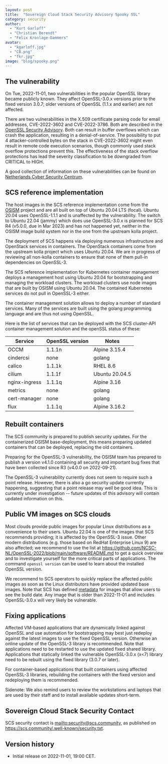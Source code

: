 ```yaml
---
layout: post
title:  "Sovereign Cloud Stack Security Advisory Spooky SSL"
category: security
author:
  - "Kurt Garloff"
  - "Christian Berendt"
  - "Felix Kronlage-Dammers"
avatar:
  - "kgarloff.jpg"
  - "CB.png"
  - "fkr.jpg"
image: "blog/spooky.png"
---
```


## The vulnerability

On Tue, 2022-11-01, two vulnerabilities in the popular OpenSSL library
became publicly known. They affect OpenSSL-3.0.x versions prior
to the fixed version 3.0.7; older versions of OpenSSL (1.1.x
and earlier) are not affected.

There are two vulnerabilities in the X.509 certificate parsing code
for email addresses, CVE-2022-3602 and CVE-2022-3786. Both are described
in the [OpenSSL Security Advisory](https://www.openssl.org/news/secadv/20221101.txt).
Both can result in buffer overflows which can crash the application,
resulting in a denial-of-service. The possibility to put 4 attacker-controlled
bytes on the stack in CVE-2022-3602 might even result in remote code execution
scenarios, though commonly used stack overflow protections prevent this.
The effectiveness of the stack overflow protections has lead the severity
classification to be downgraded from CRITICAL to HIGH.

A good collection of information on these vulnerabilities can be found on
[Netherlands Cyber Security Centrum](https://github.com/NCSC-NL/OpenSSL-2022).

## SCS reference implementation

The host images in the SCS reference implementation come from the
[OSISM](https://osism.tech) project and are all built on top of Ubuntu 20.04
LTS (focal). Ubuntu 20.04 uses OpenSSL-1.1.1 and is unaffected by the
vulnerability. The switch to Ubuntu 22.04 (jammy) which does use OpenSSL-3.0.x
is planned for SCS R4 (v5.0.0, due in Mar 2023) and has not happened yet,
neither in the OSISM image build system nor in the one from the upstream kolla
project.

The deployment of SCS happens via deploying numerous infrastructure
and OpenStack services in containers. The OpenStack containers come from
the upstream kolla project which uses Ubuntu 20.04. We are in progress
of reviewing all non-kolla containers to ensure that none of them pull-in
dependencies on OpenSSL-3.

<!--TODO: OSISM to check all containers ...-->
<!--TODO: Add link to SBOM -->

The SCS reference implementation for Kubernetes container management deploys a
management host using Ubuntu 20.04 for bootstrapping and managing the
workload clusters. The workload clusters use node images that are built
by OSISM using Ubuntu 20.04. The contained Kubernetes services do not
pull in OpenSSL-3 either.

The container management solution allows to deploy a number of standard
services. Many of the services are built using the golang programming
language and are thus not using OpenSSL. 

Here is the list of services that can be deployed with the SCS cluster-API
container management solution and the openSSL status of these:

| Service        | OpenSSL version  | Notes                 |
|----------------|------------------|-----------------------|
| OCCM           | 1.1.1n           | Alpine 3.15.4         |
| cindercsi      | none             | golang                |
| calico         | 1.1.1k           | RHEL 8.6              |
| cilium         | 1.1.1f           | Ubuntu 20.04.5        |
| nginx-ingress  | 1.1.1q           | Alpine 3.16           |
| metrics        | none             | golang                |
| cert-manager   | none             | golang                |
| flux           | 1.1.1q           | Alpine 3.16.2         |

<!-- TODO: harbor -->

## Rebuilt containers

The SCS community is prepared to publish security updates.
For the containerized OSISM base-deployment, this means preparing updated
containers that can be deployed, replacing the old containers.

Preparing for the OpenSSL-3 vulnerability, the OSISM team has prepared
to publish a version v4.1.0 containing all security and important bug fixes
that have been collected since R3 (v4.0.0 on 2022-09-21).

The OpenSSL-3 vulnerability currently does not seem to require such a
point release. However, there is also a go security update currently
happening, suggesting that a point release may well be good idea.
This is currently under investigation -- future updates of this
advisory will contain updated information on this.

## Public VM images on SCS clouds

Most clouds provide public images for popular Linux distributions
as a convenience to their users. Ubuntu 22.04 is one of the images that
SCS recommends providing; it is affected by the OpenSSL-3 issue.
Other modern distributions (e.g. those based on RedHat Enterprise
Linux 9) are also affected; we recommend to use the list at
<https://github.com/NCSC-NL/OpenSSL-2022/blob/main/software/README.md>
to get a quick overview and to investigate yourself for the more
critical parts of applications. The command `openssl version`
can be used to learn about the installed OpenSSL version.

We recommend to SCS operators to quickly replace the affected public images
as soon as the Linux distributors have provided updated base images.
Note that SCS has defined
[metadata](https://github.com/SovereignCloudStack/Docs/blob/main/Design-Docs/Image-Properties-Spec.md)
for images that allow users to see the build date. Any image that is older than
2022-11-01 and includes OpenSSL-3.0.x will very likely be vulnerable.

## Fixing applications

Affected VM-based applications that are dynamically linked against OpenSSL and
use automation for bootstrapping may best just redeploy against the latest
images to use the fixed OpenSSL version. Otherwise an online update of the
OpenSSL-3 library is recommended. Note that applications need to be restarted
to use the updated fixed shared library. Applications that statically linked
the vulnerable OpenSSL-3.0.x (x<7) library need to be rebuilt using the fixed
library (3.0.7 or later).

For container-based applications that built containers using affected
OpenSSL-3 libraries, rebuilding the containers with the fixed version
and redeploying them is recommended.

Sidenote:
We also remind users to review the workstations and laptops that are
used by their staff and to install available updates short-term.

## Sovereign Cloud Stack Security Contact

SCS security contact is <mailto:security@scs.community>, as published on
<https://scs.community/.well-known/security.txt>.

## Version history

* Initial release on 2022-11-01, 19:00 CET.

